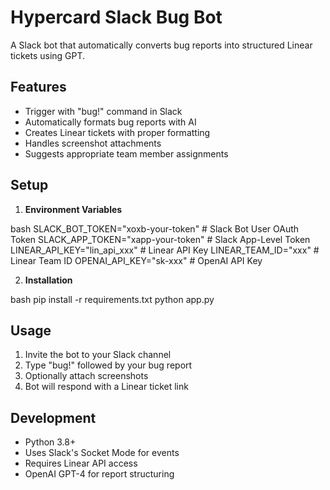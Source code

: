 # Hypercard Slack Bug Bot

A Slack bot that automatically converts bug reports into structured Linear tickets using GPT.

## Features
- Trigger with "bug!" command in Slack
- Automatically formats bug reports with AI
- Creates Linear tickets with proper formatting
- Handles screenshot attachments
- Suggests appropriate team member assignments

## Setup

1. **Environment Variables**

bash
SLACK_BOT_TOKEN="xoxb-your-token" # Slack Bot User OAuth Token
SLACK_APP_TOKEN="xapp-your-token" # Slack App-Level Token
LINEAR_API_KEY="lin_api_xxx" # Linear API Key
LINEAR_TEAM_ID="xxx" # Linear Team ID
OPENAI_API_KEY="sk-xxx" # OpenAI API Key


2. **Installation**

bash
pip install -r requirements.txt
python app.py


## Usage
1. Invite the bot to your Slack channel
2. Type "bug!" followed by your bug report
3. Optionally attach screenshots
4. Bot will respond with a Linear ticket link

## Development
- Python 3.8+
- Uses Slack's Socket Mode for events
- Requires Linear API access
- OpenAI GPT-4 for report structuring